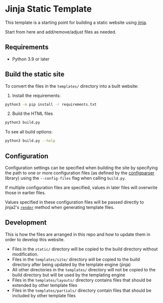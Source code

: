 # Jinja Static Template

This template is a starting point for building a static website using 
[jinja](https://jinja.palletsprojects.com/en/stable/). 

Start from here and add/remove/adjust files as needed.

## Requirements

- Python 3.9 or later

## Build the static site

To convert the files in the `templates/` directory into a built website:

1. Install the requirements:

```sh
python3 -m pip install -r requirements.txt
```

2. Build the HTML files

```sh
python3 build.py
```

To see all build options: 

```sh
python3 build.py --help
```

## Configuration

Configuration settings can be specified when building the site by specifying the path to one or more configuration files
(as defined by the [configparser](https://docs.python.org/3.13/library/configparser.html) library) using the 
`--config-files` flag when calling `build.py`.

If multiple configuration files are specified, values in later files will overwrite those in earlier files.

Values specified in these configuration files will be passed directly to jinja2's 
[`render`](https://jinja.palletsprojects.com/en/stable/api/#jinja2.Template.render) method when generating template
files.

## Development

This is how the files are arranged in this repo and how to update them in order to develop this website.

- Files in the `static/` directory will be copied to the build directory without modification.
- Files in the `templates/site/` directory will be copied to the build directory after being updated by the template engine (jinja)
- All other directories in the `templates/` directory will not be copied to the build directory but will be used by the templating engine
- Files in the `templates/layouts/` directory contains files that should be extended by other template files
- Files in the `templates/partials/` directory contain files that should be included by other template files
